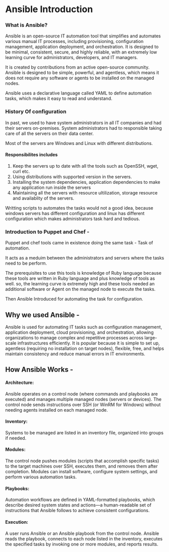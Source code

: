 
# Ansible Introduction

### What is Ansible? 
Ansible is an open-source IT automation tool that simplifies and automates various manual IT processes, including provisioning, configuration management, application deployment, and orchestration. It is designed to be minimal, consistent, secure, and highly reliable, with an extremely low learning curve for administrators, developers, and IT managers.

It is created by contributions from an active open-source community. Ansible is designed to be simple, powerful, and agentless, which means it does not require any software or agents to be installed on the managed nodes.

Ansible uses a declarative language called YAML to define automation tasks, which makes it easy to read and understand.

### History Of configuration

In past, we used to have system administrators in all IT companies and had their servers on-premises. System administrators had to responsible taking care of all the servers on their data center. 

Most of the servers are Windows and Linux with different distributions.

#### Responsibilites includes
1. Keep the servers up to date with all the tools such as OpenSSH, wget, curl etc.
2. Using distributions with supported version in the servers. 
3. Installing the system dependencies, application dependencies to make any application run inside the servers
4. Maintaining all the servers with resource ultilization, storage resource and availablity of the servers. 

Writting scripts to automates the tasks would not a good idea, because windows servers has different configuration and linux has different configuration which makes administrators task hard and tedious.

### Introduction to Puppet and Chef - 
Puppet and chef tools came in existence doing the same task - Task of automation.

It acts as a meduim between the administrators and servers where the tasks need to be perform. 

The prerequisites to use this tools is knowledge of Ruby language because these tools are written in Ruby language and plus knowledge of tools as well. so, the learning curve is extremely high and these tools needed an additional software or Agent on the managed node to execute the tasks.

Then Ansible Introduced for automating the task for configuration. 

## Why we used Ansible -

Ansible is used for automating IT tasks such as configuration management, application deployment, cloud provisioning, and orchestration, allowing organizations to manage complex and repetitive processes across large-scale infrastructures efficiently. It is popular because it is simple to set up, agentless (requiring no installation on target nodes), flexible, free, and helps maintain consistency and reduce manual errors in IT environments.


## How Ansible Works -  

#### Architecture: 
Ansible operates on a control node (where commands and playbooks are executed) and manages multiple managed nodes (servers or devices). The control node sends instructions over SSH (or WinRM for Windows) without needing agents installed on each managed node.

#### Inventory: 
Systems to be managed are listed in an inventory file, organized into groups if needed.

#### Modules: 
The control node pushes modules (scripts that accomplish specific tasks) to the target machines over SSH, executes them, and removes them after completion. Modules can install software, configure system settings, and perform various automation tasks.

#### Playbooks: 
Automation workflows are defined in YAML-formatted playbooks, which describe desired system states and actions—a human-readable set of instructions that Ansible follows to achieve consistent configurations.

#### Execution: 
A user runs Ansible or an Ansible playbook from the control node. Ansible reads the playbook, connects to each node listed in the inventory, executes the specified tasks by invoking one or more modules, and reports results.